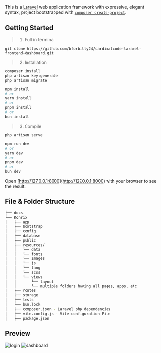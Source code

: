 This is a [Laravel](https://laravel.com/) web application framework with expressive, elegant syntax, project bootstrapped with [`composer create-project`](https://laravel.com/docs/10.x).

## Getting Started

> 1. Pull in terminal

```
git clone https://github.com/bforbilly24/cardinalcode-laravel-frontend-dashboard.git
```

> 2. Installation

```bash
composer install
php artisan key:generate
php artisan migrate

npm install
# or
yarn install
# or
pnpm install
# or
bun install
```

> 3. Compile

```bash
php artisan serve

npm run dev
# or
yarn dev
# or
pnpm dev
# or
bun dev
```

Open [http://127.0.0.1:8000](http://127.0.0.1:8000) with your browser to see the result.

## File & Folder Structure

```bash
├── docs
└── Konrix
│   ├── app
│   ├── bootstrap
│   ├── config
│   ├── database
│   ├── public
│   ├── resources/
│   │   └── data
│   │   └── fonts
│   │   └── images
│   │   └── js
│   │   └── lang
│   │   └── scss
│   │   └── views
│   │       └── layout
│   │       └── multiple folders having all pages, apps, etc
│   ├── routes
│   ├── storage
│   ├── tests
│   └── bun.lock
│   ├── composer.json - Laravel php dependencies
│   ├── vite.config.js - Vite configuration File
│   ├── package.json
```

## Preview

<img alt="login" src="https://github.com/bforbilly24/cardinalcode-laravel-frontend-dashboard/assets/93701344/e52e75aa-1ab9-4233-a6a0-321f43724ab7">
<img alt="dashboard" src="https://github.com/bforbilly24/cardinalcode-laravel-frontend-dashboard/assets/93701344/7152899d-b891-4af4-bfb8-98687464adf2"> 